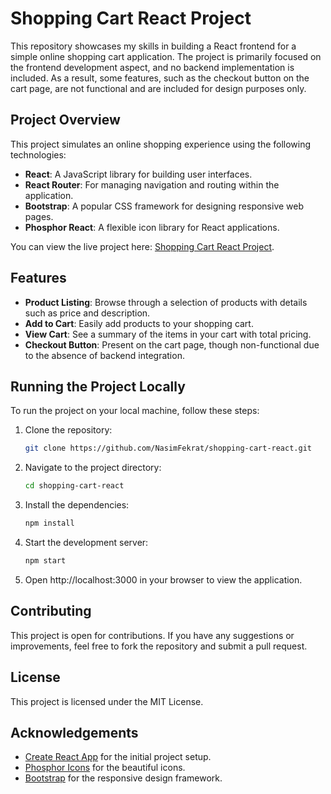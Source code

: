 # Shopping Cart React Project

This repository showcases my skills in building a React frontend for a simple online shopping cart application. The project is primarily focused on the frontend development aspect, and no backend implementation is included. As a result, some features, such as the checkout button on the cart page, are not functional and are included for design purposes only.

## Project Overview

This project simulates an online shopping experience using the following technologies:

- **React**: A JavaScript library for building user interfaces.
- **React Router**: For managing navigation and routing within the application.
- **Bootstrap**: A popular CSS framework for designing responsive web pages.
- **Phosphor React**: A flexible icon library for React applications.

You can view the live project here: [Shopping Cart React Project](https://NasimFekrat.github.io/shopping-cart-react).

## Features

- **Product Listing**: Browse through a selection of products with details such as price and description.
- **Add to Cart**: Easily add products to your shopping cart.
- **View Cart**: See a summary of the items in your cart with total pricing.
- **Checkout Button**: Present on the cart page, though non-functional due to the absence of backend integration.

## Running the Project Locally

To run the project on your local machine, follow these steps:

1. Clone the repository:
   ```bash
   git clone https://github.com/NasimFekrat/shopping-cart-react.git
   ```
2. Navigate to the project directory:
   ```bash
   cd shopping-cart-react
   ```
3. Install the dependencies:
   ```bash
   npm install
   ```
4. Start the development server:
   ```bash
   npm start
   ```
5. Open http://localhost:3000 in your browser to view the application.

## Contributing

This project is open for contributions. If you have any suggestions or improvements, feel free to fork the repository and submit a pull request.

## License

This project is licensed under the MIT License.

## Acknowledgements

- [Create React App](https://github.com/facebook/create-react-app) for the initial project setup.
- [Phosphor Icons](https://phosphoricons.com) for the beautiful icons.
- [Bootstrap](https://getbootstrap.com) for the responsive design framework.
